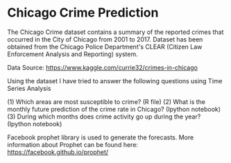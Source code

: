 # Chicago Crime Prediction

The Chicago Crime dataset contains a summary of the reported crimes that occurred in the City of Chicago from 2001 to 2017. Dataset has been obtained from the Chicago Police Department's CLEAR (Citizen Law Enforcement Analysis and Reporting) system.

Data Source: https://www.kaggle.com/currie32/crimes-in-chicago

Using the dataset I have tried to answer the following questions using Time Series Analysis

(1) Which areas are most susceptible to crime? (R file)
(2) What is the monthly future prediction of the crime rate in Chicago? (Ipython notebook)
(3) During which months does crime activity go up during the year? (Ipython notebook)

Facebook prophet library is used to generate the forecasts. More information about Prophet can be found here: https://facebook.github.io/prophet/
